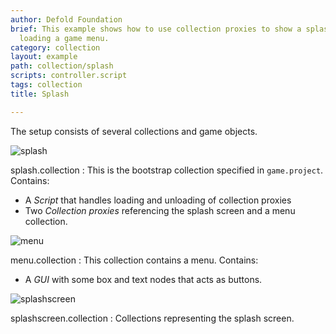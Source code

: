 ```yaml
---
author: Defold Foundation
brief: This example shows how to use collection proxies to show a splash screen while
  loading a game menu.
category: collection
layout: example
path: collection/splash
scripts: controller.script
tags: collection
title: Splash

---
```



The setup consists of several collections and game objects.

![splash](splash.png)

splash.collection
: This is the bootstrap collection specified in `game.project`. Contains:
  - A *Script* that handles loading and unloading of collection proxies
  - Two *Collection proxies* referencing the splash screen and a menu collection.

![menu](menu.png)

menu.collection
: This collection contains a menu. Contains:
  - A *GUI* with some box and text nodes that acts as buttons.

![splashscreen](splashscreen.png)

splashscreen.collection
: Collections representing the splash screen.
